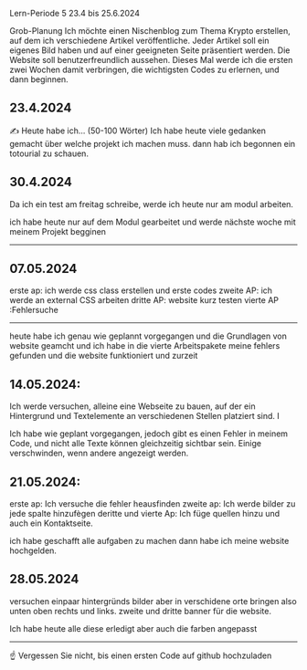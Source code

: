 Lern-Periode 5
23.4 bis 25.6.2024

Grob-Planung
Ich möchte einen Nischenblog zum Thema Krypto erstellen, auf dem ich verschiedene Artikel veröffentliche. Jeder Artikel soll ein eigenes Bild haben und auf einer geeigneten Seite präsentiert werden. Die Website soll benutzerfreundlich aussehen. Dieses Mal werde ich die ersten zwei Wochen damit verbringen, die wichtigsten Codes zu erlernen, und dann beginnen.
## 23.4.2024
✍️ Heute habe ich... (50-100 Wörter)
Ich habe heute viele gedanken gemacht über welche projekt ich machen muss. dann hab ich begonnen ein totourial zu schauen.




## 30.4.2024
Da ich ein test am freitag schreibe, werde ich heute nur am modul arbeiten.


ich habe heute nur auf dem Modul gearbeitet und werde nächste woche mit meinem Projekt begginen

---
## 07.05.2024
erste ap: ich werde css class erstellen und erste codes
zweite AP: ich werde an external CSS arbeiten
dritte AP: website kurz testen
vierte AP :Fehlersuche

---
heute habe ich genau wie geplannt vorgegangen und die Grundlagen von website geamcht und ich habe in die vierte Arbeitspakete meine fehlers gefunden und die website funktioniert und zurzeit

## 14.05.2024:
Ich werde versuchen, alleine eine Webseite zu bauen, auf der ein Hintergrund und Textelemente an verschiedenen Stellen platziert sind. I


 Ich habe wie geplant vorgegangen, jedoch gibt es einen Fehler in meinem Code, und nicht alle Texte können gleichzeitig sichtbar sein. Einige verschwinden, wenn andere angezeigt werden.

 ## 21.05.2024:
 erste ap: Ich versuche die fehler heausfinden
 zweite ap: Ich werde bilder zu jede spalte hinzufègen
 deritte und vierte Ap: Ich füge quellen hinzu und auch ein Kontaktseite.

 ich habe geschafft alle aufgaben zu machen dann habe ich meine website hochgelden.

 ## 28.05.2024

 versuchen einpaar hintergründs bilder aber in verschidene orte bringen also unten oben rechts und links.
 zweite und dritte banner für die website.

 Ich habe heute alle diese erledigt aber auch die farben angepasst

---

☝️ Vergessen Sie nicht, bis einen ersten Code auf github hochzuladen
